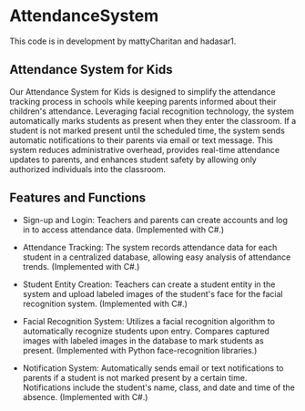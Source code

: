 # AttendanceSystem

This code is in development by mattyCharitan and hadasar1.

## Attendance System for Kids

Our Attendance System for Kids is designed to simplify the attendance tracking process in schools while keeping parents informed about their children's attendance. Leveraging facial recognition technology, the system automatically marks students as present when they enter the classroom. If a student is not marked present until the scheduled time, the system sends automatic notifications to their parents via email or text message. This system reduces administrative overhead, provides real-time attendance updates to parents, and enhances student safety by allowing only authorized individuals into the classroom.

## Features and Functions

* Sign-up and Login: Teachers and parents can create accounts and log in to access attendance data. (Implemented with C#.)
* Attendance Tracking: The system records attendance data for each student in a centralized database, allowing easy analysis of attendance trends. (Implemented with C#.)
  
* Student Entity Creation: Teachers can create a student entity in the system and upload labeled images of the student's face for the facial recognition system. (Implemented with C#.)
  
* Facial Recognition System: Utilizes a facial recognition algorithm to automatically recognize students upon entry. Compares captured images with labeled images in the database to mark students as present. (Implemented with Python face-recognition libraries.)
  
* Notification System: Automatically sends email or text notifications to parents if a student is not marked present by a certain time. Notifications include the student's name, class, and date and time of the absence. (Implemented with C#.)


